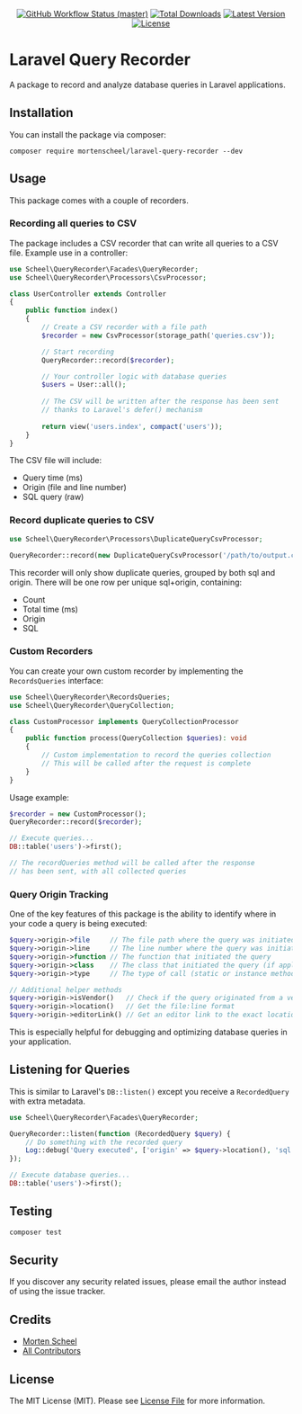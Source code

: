 <p align="center">
    <p align="center">
        <a href="https://github.com/mortenscheel/laravel-query-recorder/actions"><img alt="GitHub Workflow Status (master)" src="https://github.com/mortenscheel/laravel-query-recorder/actions/workflows/tests.yml/badge.svg"></a>
        <a href="https://packagist.org/packages/mortenscheel/laravel-query-recorder"><img alt="Total Downloads" src="https://img.shields.io/packagist/dt/mortenscheel/laravel-query-recorder"></a>
        <a href="https://packagist.org/packages/mortenscheel/laravel-query-recorder"><img alt="Latest Version" src="https://img.shields.io/packagist/v/mortenscheel/laravel-query-recorder"></a>
        <a href="https://packagist.org/packages/mortenscheel/laravel-query-recorder"><img alt="License" src="https://img.shields.io/packagist/l/mortenscheel/laravel-query-recorder"></a>
    </p>
</p>

# Laravel Query Recorder

A package to record and analyze database queries in Laravel applications.

## Installation

You can install the package via composer:

```shell
composer require mortenscheel/laravel-query-recorder --dev
```

## Usage

This package comes with a couple of recorders.

### Recording all queries to CSV

The package includes a CSV recorder that can write all queries to a CSV file. Example use in a controller:

```php
use Scheel\QueryRecorder\Facades\QueryRecorder;
use Scheel\QueryRecorder\Processors\CsvProcessor;

class UserController extends Controller
{
    public function index()
    {
        // Create a CSV recorder with a file path
        $recorder = new CsvProcessor(storage_path('queries.csv'));

        // Start recording
        QueryRecorder::record($recorder);

        // Your controller logic with database queries
        $users = User::all();
        
        // The CSV will be written after the response has been sent
        // thanks to Laravel's defer() mechanism
        
        return view('users.index', compact('users'));
    }
}
```

The CSV file will include:
- Query time (ms)
- Origin (file and line number)
- SQL query (raw)

### Record duplicate queries to CSV

```php
use Scheel\QueryRecorder\Processors\DuplicateQueryCsvProcessor;

QueryRecorder::record(new DuplicateQueryCsvProcessor('/path/to/output.csv'));
```
This recorder will only show duplicate queries, grouped by both sql and origin.
There will be one row per unique sql+origin, containing:

- Count
- Total time (ms)
- Origin
- SQL

### Custom Recorders

You can create your own custom recorder by implementing the `RecordsQueries` interface:

```php
use Scheel\QueryRecorder\RecordsQueries;
use Scheel\QueryRecorder\QueryCollection;

class CustomProcessor implements QueryCollectionProcessor
{
    public function process(QueryCollection $queries): void
    {
        // Custom implementation to record the queries collection
        // This will be called after the request is complete
    }
}
```

Usage example:

```php
$recorder = new CustomProcessor();
QueryRecorder::record($recorder);

// Execute queries...
DB::table('users')->first();

// The recordQueries method will be called after the response
// has been sent, with all collected queries
```
### Query Origin Tracking

One of the key features of this package is the ability to identify where in your code a query is being executed:

```php
$query->origin->file     // The file path where the query was initiated
$query->origin->line     // The line number where the query was initiated
$query->origin->function // The function that initiated the query
$query->origin->class    // The class that initiated the query (if applicable)
$query->origin->type     // The type of call (static or instance method)

// Additional helper methods
$query->origin->isVendor()   // Check if the query originated from a vendor package
$query->origin->location()   // Get the file:line format
$query->origin->editorLink() // Get an editor link to the exact location
```

This is especially helpful for debugging and optimizing database queries in your application.

## Listening for Queries

This is similar to Laravel's `DB::listen()` except you receive a `RecordedQuery` with extra metadata.

```php
use Scheel\QueryRecorder\Facades\QueryRecorder;

QueryRecorder::listen(function (RecordedQuery $query) {
    // Do something with the recorded query
    Log::debug('Query executed', ['origin' => $query->location(), 'sql' => $query->sql]);
});

// Execute database queries...
DB::table('users')->first();
```

## Testing

```bash
composer test
```

## Security

If you discover any security related issues, please email the author instead of using the issue tracker.

## Credits

- [Morten Scheel](https://github.com/mortenscheel)
- [All Contributors](../../contributors)

## License

The MIT License (MIT). Please see [License File](LICENSE.md) for more information.
